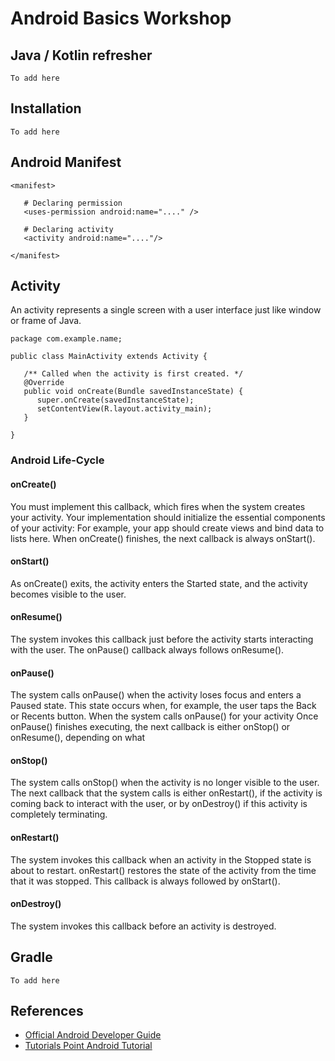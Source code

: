 # Android Basics Workshop

## Java / Kotlin refresher
`
To add here
`
## Installation
`
To add here
`

## Android Manifest
```
<manifest>

   # Declaring permission
   <uses-permission android:name="...." />
   
   # Declaring activity
   <activity android:name="...."/>
   
</manifest>
```

## Activity

An activity represents a single screen with a user interface just like window or frame of Java.
```
package com.example.name;

public class MainActivity extends Activity {
   
   /** Called when the activity is first created. */
   @Override
   public void onCreate(Bundle savedInstanceState) {
      super.onCreate(savedInstanceState);
      setContentView(R.layout.activity_main);
   }

}
```

### Android Life-Cycle

#### onCreate()
You must implement this callback, which fires when the system creates your activity. Your implementation should initialize the essential components of your activity: For example, your app should create views and bind data to lists here.
When onCreate() finishes, the next callback is always onStart().

#### onStart()
As onCreate() exits, the activity enters the Started state, and the activity becomes visible to the user.

#### onResume()
The system invokes this callback just before the activity starts interacting with the user. 
The onPause() callback always follows onResume().

#### onPause()
The system calls onPause() when the activity loses focus and enters a Paused state. This state occurs when, for example, the user taps the Back or Recents button. When the system calls onPause() for your activity 
Once onPause() finishes executing, the next callback is either onStop() or onResume(), depending on what 

#### onStop()
The system calls onStop() when the activity is no longer visible to the user.
The next callback that the system calls is either onRestart(), if the activity is coming back to interact with the user, or by onDestroy() if this activity is completely terminating.

#### onRestart()
The system invokes this callback when an activity in the Stopped state is about to restart. onRestart() restores the state of the activity from the time that it was stopped.
This callback is always followed by onStart().

#### onDestroy()
The system invokes this callback before an activity is destroyed.


## Gradle
`
To add here
`

## References 
- [Official Android Developer Guide](https://developer.android.com/guide)
- [Tutorials Point Android Tutorial](https://www.tutorialspoint.com/android)
